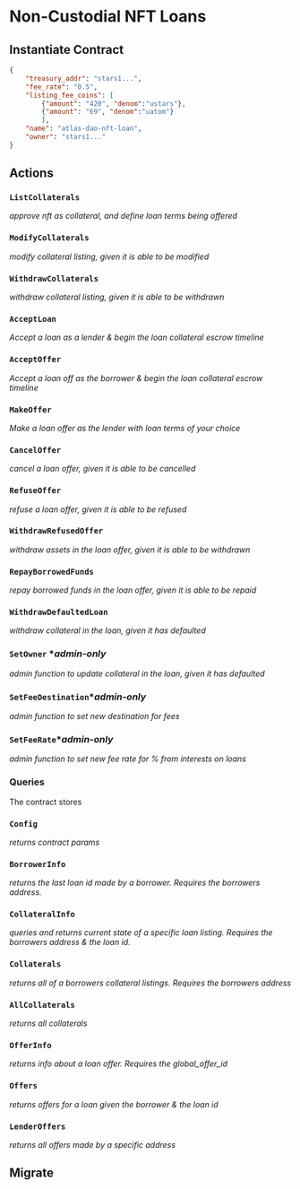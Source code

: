 # Non-Custodial NFT Loans



## Instantiate Contract
```json
{
    "treasury_addr": "stars1...",
    "fee_rate": "0.5",
    "listing_fee_coins": [
        {"amount": "420", "denom":"ustars"},
        {"amount": "69", "denom":"uatom"}
        ],
    "name": "atlas-dao-nft-loan",
    "owner": "stars1..."
} 
```

## Actions
### `ListCollaterals`
*approve nft as collateral, and define loan terms being offered*
### `ModifyCollaterals`
*modify collateral listing, given it is able to be modified*
### `WithdrawCollaterals`
*withdraw collateral listing, given it is able to be withdrawn*
### `AcceptLoan`
*Accept a loan as a lender & begin the loan collateral escrow timeline*
### `AcceptOffer`
*Accept a loan off as the borrower & begin the loan collateral escrow timeline*
### `MakeOffer`
*Make a loan offer as the lender with loan terms of your choice*
### `CancelOffer`
*cancel a loan offer, given it is able to be cancelled*
### `RefuseOffer`
*refuse a loan offer, given it is able to be refused*
### `WithdrawRefusedOffer`
*withdraw assets in the loan offer, given it is able to be withdrawn*
### `RepayBorrowedFunds`
*repay borrowed funds in the loan offer, given it is able to be repaid*
### `WithdrawDefaultedLoan`
*withdraw collateral in the loan, given it has defaulted*
### `SetOwner` **admin-only*
*admin function to update collateral in the loan, given it has defaulted*
### `SetFeeDestination`**admin-only*
*admin function to set new destination for fees*
### `SetFeeRate`**admin-only*
*admin function to set new fee rate for % from interests on loans*
### Queries
The contract stores 

### `Config`
*returns contract params*
### `BorrowerInfo`
*returns the last loan id made by a borrower. Requires the borrowers address.*
### `CollateralInfo`
*queries and returns current state of a specific loan listing. Requires the borrowers address & the loan id.*
### `Collaterals`
*returns all of a borrowers collateral listings. Requires the borrowers address*
### `AllCollaterals`
*returns all collaterals* 
### `OfferInfo`
*returns info about a loan offer. Requires the global_offer_id*
### `Offers`
*returns offers for a loan given the borrower & the loan id*
### `LenderOffers`
*returns all offers made by a specific address*

## Migrate